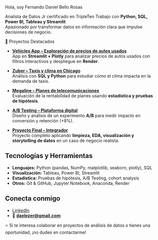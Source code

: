 Hola, soy Fernando Daniel Bello Rosas  

Analista de Datos Jr certificado en TripleTen 
Trabajo con **Python, SQL, Power BI, Tableau y Streamlit**  
Apasionado por transformar datos en información clara que impulse decisiones de negocio.  



🚀 Proyectos Destacados  

- [**Vehicles App – Exploración de precios de autos usados**](https://github.com/DannyRosinante/streamlit-vehicles-app)  
  App en **Streamlit + Plotly** para analizar precios de autos usados con filtros interactivos y despliegue en **Render**.  

- [**Zuber – Taxis y clima en Chicago**](https://github.com/DannyRosinante/GitHub_Portfolio/tree/main/Zuber_Taxi_Weather)  
  Análisis con **SQL y Python** para estudiar cómo el clima impacta en la demanda de taxis.  

- [**Megaline – Planes de telecomunicaciones**](https://github.com/DannyRosinante/GitHub_Portfolio/tree/main/Megaline_Plans)  
  Evaluación de la rentabilidad de planes usando **estadística y pruebas de hipótesis**.  

- [**A/B Testing – Plataforma digital**](https://github.com/DannyRosinante/GitHub_Portfolio/tree/main/AB_Testing)  
  Diseño y análisis de un experimento **A/B** para medir impacto en conversión y retención (+8%).  

- [**Proyecto Final – Integrador**](https://github.com/DannyRosinante/GitHub_Portfolio/tree/main/Final_Project)  
  Proyecto completo aplicando **limpieza, EDA, visualización y storytelling de datos** en un caso de negocio realista.  


## Tecnologías y Herramientas

- **Lenguajes:** Python (pandas, NumPy, matplotlib, seaborn, plotly), SQL  
- **Visualización:** Tableau, Power BI, Streamlit  
- **Estadística:** Pruebas de hipótesis, A/B Testing, cohort analysis  
- **Otros:** Git & GitHub, Jupyter Notebook, Anaconda, Render  


## Conecta conmigo  

- [LinkedIn](https://www.linkedin.com/in/daniel-bello-rosas-868348350)  
- 📧 **daelezer@gmail.com**  


⭐ Si te interesa colaborar en proyectos de análisis de datos o tienes una oportunidad, ¡no dudes en contactarme!
